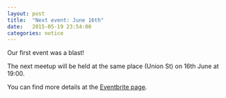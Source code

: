 ```yaml
---
layout: post
title:  "Next event: June 16th"
date:   2015-05-19 23:54:00
categories: notice
---
```


Our first event was a blast!

The next meetup will be held at the same place (Union St) on 16th June at 19:00.

You can find more details at the [Eventbrite page](http://www.eventbrite.co.uk/e/sheffield-swift-16th-june-tickets-17056616800).
